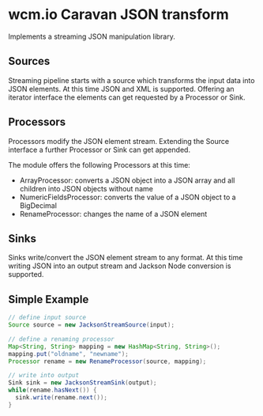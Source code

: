 wcm.io Caravan JSON transform
=============================

Implements a streaming JSON manipulation library.


Sources
-------

Streaming pipeline starts with a source which transforms the input data into JSON elements. At this time JSON and XML is supported. Offering an iterator interface the elements can get requested by a Processor or Sink.


Processors
----------

Processors modify the JSON element stream. Extending the Source interface a further Processor or Sink can get appended.

The module offers the following Processors at this time:

* ArrayProcessor: converts a JSON object into a JSON array and all children into JSON objects without name
* NumericFieldsProcessor: converts the value of a JSON object to a BigDecimal
* RenameProcessor: changes the name of a JSON element


Sinks
-----

Sinks write/convert the JSON element stream to any format. At this time writing JSON into an output stream and Jackson Node conversion is supported.


Simple Example
--------------

```java
// define input source
Source source = new JacksonStreamSource(input);

// define a renaming processor
Map<String, String> mapping = new HashMap<String, String>();
mapping.put("oldname", "newname");
Processor rename = new RenameProcessor(source, mapping);

// write into output
Sink sink = new JacksonStreamSink(output);
while(rename.hasNext()) {
  sink.write(rename.next());
}
```
